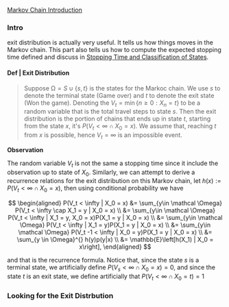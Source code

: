 [Markov Chain Introduction](Markov%20Chain%20Introduction.md)

### **Intro**

exit distribution is actually very useful. It tells us how things moves in the Markov chain. This part also tells us how to compute the expected stopping time defined and discuss in [Stopping Time and Classification of States](Stopping%20Time%20and%20Classification%20of%20States.md). 

#### **Def | Exit Distribution**
> Suppose $\mathcal \Omega = S\cup \{s, t\}$ is the states for the Markoc chain. We use $s$ to denote the terminal state (Game over) and $t$ to denote the exit state (Won the game). Denoting the $V_t = \min\{n \ge 0 : X_n = t\}$ to be a random variable that is the total travel steps to state $s$. Then the exit distribution is the portion of chains that ends up in state $t$, starting from the state $x$, it's $P(V_t < \infty \cap X_0 = x)$. We assume that, reaching $t$ from $x$ is possible, hence $V_t = \infty$ is an impossible event. 

**Observation**

The random variable $V_t$ is not the same a stopping time since it include the observation up to state of $X_0$. Similarly, we can attempt to derive a recurrence relations for the exit distribution on this Markov chain, let $h(x):= P(V_t < \infty \cap X_0 = x)$, then using conditional probability we have 

$$
\begin{aligned}
    P(V_t < \infty | X_0 = x) &= \sum_{y\in \mathcal \Omega}
    P(V_t < \infty \cap X_1 = y | X_0 = x)
    \\
    &= 
    \sum_{y\in \mathcal \Omega}
    P(V_t < \infty | X_1 = y, X_0 = x)P(X_1 = y | X_0 = x)
    \\
    &= \sum_{y\in \mathcal \Omega}
    P(V_t < \infty | X_1 = y)P(X_1 = y | X_0 = x)
    \\
    &= 
    \sum_{y\in \mathcal \Omega}
    P(V_t -1 < \infty | X_0 = y)P(X_1 = y | X_0 = x)
    \\
    &= \sum_{y \in \Omega}^{}
    h(y)p(y|x)
    \\
    &= \mathbb{E}\left[h(X_1) | X_0 = x\right], 
\end{aligned}
$$

and that is the recurrence formula. Notice that, since the state $s$ is a terminal state, we artificially define $P(V_s < \infty \cap X_0 = x) = 0$, and since the state $t$ is an exit state, we define artificially that $P(V_t < \infty \cap X_0 = t) = 1$

### **Looking for the Exit Distrbution**